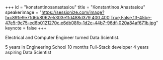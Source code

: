﻿+++
id = "konstantinosanastasiou"
title = "Konstantinos Anastasiou"
speakerimage = "https://sessionize.com/image?f=c891e9e71d6b8062e5303e11d488d379,400,400,True,False,13-45be-47e5-9c75-ed6b0121270c.e6db08fb-1d2c-44b7-96df-020a84af671b.jpg"
keynote = false
+++

Electrical and Computer Engineer turned Data Scientist.

5 years in Engineering School
10 months Full-Stack developer
4 years aspiring Data Scientist